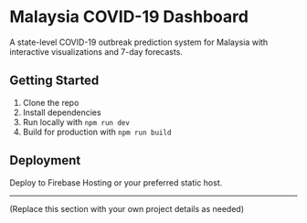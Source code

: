 # Malaysia COVID-19 Dashboard

A state-level COVID-19 outbreak prediction system for Malaysia with interactive visualizations and 7-day forecasts.

## Getting Started

1. Clone the repo
2. Install dependencies
3. Run locally with `npm run dev`
4. Build for production with `npm run build`

## Deployment

Deploy to Firebase Hosting or your preferred static host.

---

(Replace this section with your own project details as needed)
